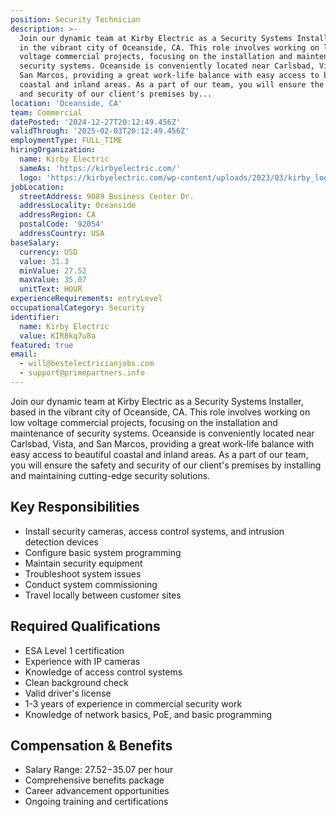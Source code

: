 ```yaml
---
position: Security Technician
description: >-
  Join our dynamic team at Kirby Electric as a Security Systems Installer, based
  in the vibrant city of Oceanside, CA. This role involves working on low
  voltage commercial projects, focusing on the installation and maintenance of
  security systems. Oceanside is conveniently located near Carlsbad, Vista, and
  San Marcos, providing a great work-life balance with easy access to beautiful
  coastal and inland areas. As a part of our team, you will ensure the safety
  and security of our client's premises by...
location: 'Oceanside, CA'
team: Commercial
datePosted: '2024-12-27T20:12:49.456Z'
validThrough: '2025-02-03T20:12:49.456Z'
employmentType: FULL_TIME
hiringOrganization:
  name: Kirby Electric
  sameAs: 'https://kirbyelectric.com/'
  logo: 'https://kirbyelectric.com/wp-content/uploads/2023/03/kirby_logo.png'
jobLocation:
  streetAddress: 9089 Business Center Dr.
  addressLocality: Oceanside
  addressRegion: CA
  postalCode: '92054'
  addressCountry: USA
baseSalary:
  currency: USD
  value: 31.3
  minValue: 27.52
  maxValue: 35.07
  unitText: HOUR
experienceRequirements: entryLevel
occupationalCategory: Security
identifier:
  name: Kirby Electric
  value: KIRBkq7u8a
featured: true
email:
  - will@bestelectricianjobs.com
  - support@primepartners.info
---
```




Join our dynamic team at Kirby Electric as a Security Systems Installer, based in the vibrant city of Oceanside, CA. This role involves working on low voltage commercial projects, focusing on the installation and maintenance of security systems. Oceanside is conveniently located near Carlsbad, Vista, and San Marcos, providing a great work-life balance with easy access to beautiful coastal and inland areas. As a part of our team, you will ensure the safety and security of our client's premises by installing and maintaining cutting-edge security solutions.

## Key Responsibilities
- Install security cameras, access control systems, and intrusion detection devices
- Configure basic system programming
- Maintain security equipment
- Troubleshoot system issues
- Conduct system commissioning
- Travel locally between customer sites

## Required Qualifications
- ESA Level 1 certification
- Experience with IP cameras
- Knowledge of access control systems
- Clean background check
- Valid driver's license
- 1-3 years of experience in commercial security work
- Knowledge of network basics, PoE, and basic programming

## Compensation & Benefits
- Salary Range: $27.52-$35.07 per hour
- Comprehensive benefits package
- Career advancement opportunities
- Ongoing training and certifications